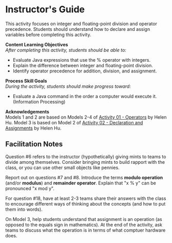 # Instructor's Guide

This activity focuses on integer and floating-point division and operator precedence. Students should understand how to declare and assign variables before completing this activity.

**Content Learning Objectives**  
*After completing this activity, students should be able to:*

* Evaluate Java expressions that use the % operator with integers.
* Explain the difference between integer and floating-point division.
* Identify operator precedence for addition, division, and assignment.

**Process Skill Goals**  
*During the activity, students should make progress toward:*

* Evaluate a Java command in the order a computer would execute it. (Information Processing)

**Acknowledgements**  
Models 1 and 2 are based on Models 2-4 of [Activity 01 - Operators](https://docs.google.com/document/d/1tXPvWq7Zxd0HS4l7tOkB20SjApn8Zj4vwuMtPPrSI0I/pub) by Helen Hu.
Model 3 is based on Model 2 of [Activity 02 - Declaration and Assignments](https://docs.google.com/document/d/1tXPvWq7Zxd0HS4l7tOkB20SjApn8Zj4vwuMtPPrSI0I/pub) by Helen Hu.


## Facilitation Notes

Question #6 refers to the instructor (hypothetically) giving mints to teams to divide among themselves. Consider bringing mints to build rapport with the class, or you can use other small objects like pennies.

Report out on questions #7 and #8. Introduce the terms **modulo operation** (and/or **modulus**) and **remainder operator**. Explain that "x % y" can be pronounced "x mod y".

For question #18, have at least 2-3 teams share their answers with the class to encourage different ways of thinking about the concepts (and how to put them into words).

On Model 3, help students understand that assignment is an operation (as opposed to the equals sign in mathematics). At the end of the activity, ask teams to discuss what the operation is in terms of what comptuer hardware does.
